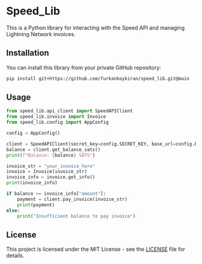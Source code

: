 # Speed_Lib

This is a Python library for interacting with the Speed API and managing Lightning Network invoices.

## Installation

You can install this library from your private GitHub repository:

```bash
pip install git+https://github.com/furkankoykiran/speed_lib.git@main
```

## Usage

```python
from speed_lib.api_client import SpeedAPIClient
from speed_lib.invoice import Invoice
from speed_lib.config import AppConfig

config = AppConfig()

client = SpeedAPIClient(secret_key=config.SECRET_KEY, base_url=config.BASE_URL)
balance = client.get_balance_sats()
print(f"Balance: {balance} SATS")

invoice_str = "your_invoice_here"
invoice = Invoice(invoice_str)
invoice_info = invoice.get_info()
print(invoice_info)

if balance >= invoice_info["amount"]:
    payment = client.pay_invoice(invoice_str)
    print(payment)
else:
    print("Insufficient balance to pay invoice")
```

## License

This project is licensed under the MIT License - see the [LICENSE](LICENSE) file for details.